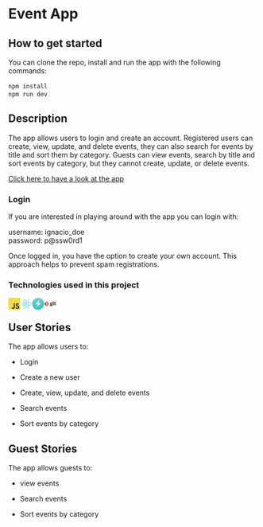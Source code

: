 # Event App

## How to get started

You can clone the repo, install and run the app with the following commands:

```plaintext
npm install
npm run dev
```

## Description

The app allows users to login and create an account. Registered users can create, view, update, and delete events, they can also search for events by title and sort them by category.
Guests can view events, search by title and sort events by category, but they cannot create, update, or delete events.

[Click here to have a look at the app](https://event-app-v1.netlify.app/)

### Login

If you are interested in playing around with the app you can login with:

username: ignacio_doe <br/>
password: p@ssw0rd1

Once logged in, you have the option to create your own account. This approach helps to prevent spam registrations.

### Technologies used in this project

<img align="left" alt="JavaScript" width="24px" src="https://raw.githubusercontent.com/github/explore/80688e429a7d4ef2fca1e82350fe8e3517d3494d/topics/javascript/javascript.png" />
<img align="left" alt="React" width="24px" src="https://raw.githubusercontent.com/github/explore/80688e429a7d4ef2fca1e82350fe8e3517d3494d/topics/react/react.png" />
<img align="left" alt="ChakraUI" width="24px" src="https://raw.githubusercontent.com/chakra-ui/chakra-ui/main/media/logomark-colored.svg" />
<img align="left" alt="Git" width="24px" src="https://raw.githubusercontent.com/github/explore/main/topics/git/git.png" />
<br/>

## User Stories

The app allows users to:

- Login

- Create a new user

- Create, view, update, and delete events

- Search events

- Sort events by category

## Guest Stories

The app allows guests to:

- view events

- Search events

- Sort events by category
